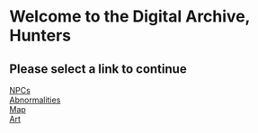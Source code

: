 
  
# Welcome to the Digital Archive, Hunters

## Please select a link to continue

[NPCs](npcs.md) <br>
[Abnormalities](abnormalities.md) <br>
[Map](map.md) <br>
[Art](art.md) <br>
